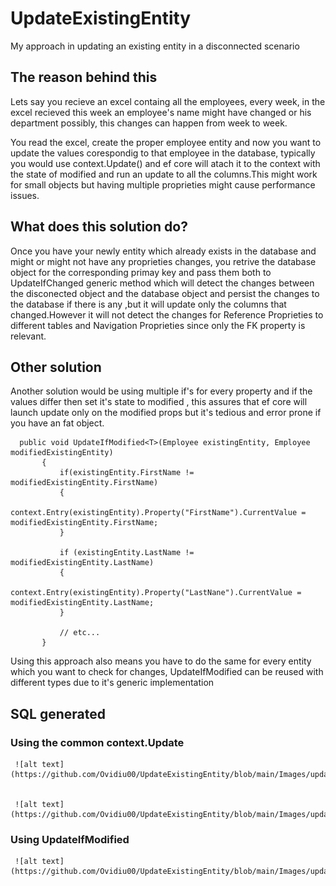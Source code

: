 # UpdateExistingEntity
My approach in updating an existing entity in a disconnected scenario


## The reason behind this

Lets say you recieve an excel containg all the employees, every week, in the excel recieved this week an employee's name might have changed or his department possibly, this changes can happen from week to week.

You read the excel, create the proper employee entity and now you want to update the values corespondig to that employee in the database, typically you would use context.Update(<your Excel entity>) and ef core will atach it to the context with the state of modified and run an update to all the columns.This might work for small objects but having multiple proprieties might cause performance issues.
  

  
## What does this solution do?
  
Once you have your newly entity which already exists in the database and might or might not have any proprieties changes, you retrive the database object for the corresponding primay key and pass them both to UpdateIfChanged generic method which will detect the changes between the disconected object and the database object and persist the changes to the database if there is any ,but it will update only the columns that changed.However it will not detect the changes for Reference Proprieties to different tables and Navigation Proprieties since only the FK property is relevant.
  
  
  
 ## Other solution
  
  Another solution would be using multiple if's for every property and if the values differ then set it's state to modified , this assures that ef core will launch update only on the modified props but it's tedious and error prone if you have an fat object.
  
 ```
   public void UpdateIfModified<T>(Employee existingEntity, Employee modifiedExistingEntity)
        {
            if(existingEntity.FirstName != modifiedExistingEntity.FirstName)
            {
                context.Entry(existingEntity).Property("FirstName").CurrentValue = modifiedExistingEntity.FirstName;
            }

            if (existingEntity.LastName != modifiedExistingEntity.LastName)
            {
                context.Entry(existingEntity).Property("LastNane").CurrentValue = modifiedExistingEntity.LastName;
            }

            // etc...
        }
```
  
  Using this approach also means you have to do the same for every entity which you want to check for changes, UpdateIfModified can be reused with different types due to it's generic implementation
  
 ## SQL generated
  ### Using the common context.Update 
     ![alt text](https://github.com/Ovidiu00/UpdateExistingEntity/blob/main/Images/update_EfCore.png)
  
  
     ![alt text](https://github.com/Ovidiu00/UpdateExistingEntity/blob/main/Images/updateSql_usingUpdate.png)
  
  
   ### Using UpdateIfModified
     ![alt text](https://github.com/Ovidiu00/UpdateExistingEntity/blob/main/Images/update_sql_usingCustomUpdate.png)
